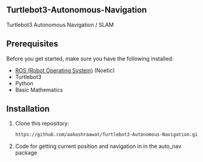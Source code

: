 ## Turtlebot3-Autonomous-Navigation

Turtlebot3 Autonomous Navigation / SLAM




## Prerequisites

Before you get started, make sure you have the following installed:

- [ROS (Robot Operating System)](http://www.ros.org/) (Noetic)
- Turtlebot3
- Python
- Basic Mathematics

## Installation

1. Clone this repository:

   ```bash
   https://github.com/aakashraawat/Turtlebot3-Autonomous-Navigation.git

2. Code for getting current position and navigation in in the auto_nav package 
